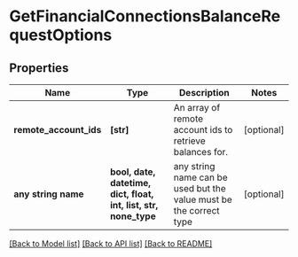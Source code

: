 # GetFinancialConnectionsBalanceRequestOptions


## Properties
Name | Type | Description | Notes
------------ | ------------- | ------------- | -------------
**remote_account_ids** | **[str]** | An array of remote account ids to retrieve balances for. | [optional] 
**any string name** | **bool, date, datetime, dict, float, int, list, str, none_type** | any string name can be used but the value must be the correct type | [optional]

[[Back to Model list]](../README.md#documentation-for-models) [[Back to API list]](../README.md#documentation-for-api-endpoints) [[Back to README]](../README.md)


